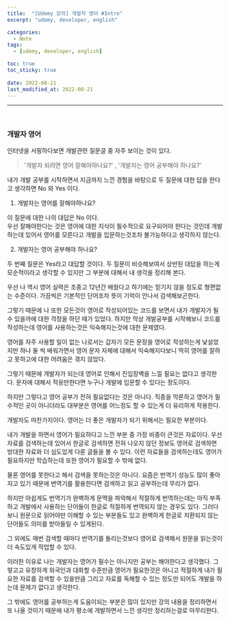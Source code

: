 ```yaml
---
title:  "[Udemy 강의] 개발자 영어 #Intro"
excerpt: "udemy, developer, english"

categories:
  - Note
tags:
  - [udemy, developer, english]

toc: true
toc_sticky: true
 
date: 2022-08-21 
last_modified_at: 2022-08-21
---
```


***

<br>

### 개발자 영어

인터넷을 서핑하다보면 개발관련 질문글 중 자주 보이는 것이 있다.  

>'개발자 되려면 영어 잘해야하나요?' , '개발자는 영어 공부해야 하나요?'  

내가 개발 공부를 시작하면서 지금까지 느낀 경험을 바탕으로 두 질문에 대한 답을 한다고 생각하면 No 와 Yes 이다.  

1. 개발자는 영어를 잘해야하나요?  

이 질문에 대한 나의 대답은 No 이다.  
우선 잘해야한다는 것은 영어에 대한 지식이 필수적으로 요구되어야 한다는 것인데 개발하는데 있어서 영어를 모른다고 개발을 입문하는것조차 불가능하다고 생각하지 않는다.  

2. 개발자는 영어 공부해야 하나요?  

두 번째 질문은 Yes라고 대답할 것이다. 두 질문이 비슷해보여서 상반된 대답을 하는게 모순적이라고 생각할 수 있지만 그 부분에 대해서 내 생각을 정리해 본다.  

우선 나 역시 영어 실력은 초중고 12년간 배웠다고 하기에는 믿기지 않을 정도로 형편없는 수준이다. 가끔씩은 기본적인 단어조차 뜻이 기억이 안나서 검색해보곤한다.  

그렇기 때문에 나 또한 모든것이 영어로 작성되어있는 코드를 보면서 내가 개발자가 될 수 있을까에 대한 걱정을 하던 때가 있었다. 하지만 막상 개발공부를 시작해보니 코드를 작성하는데 영어를 사용하는것은 익숙해지는것에 대한 문제였다.  

영어를 자주 사용할 일이 없는 나로서는 갑자기 모든 문장을 영어로 작성하는게 낯설었지만 하나 둘 씩 배워가면서 영어 문자 자체에 대해서 익숙해지다보니 딱히 영어를 잘하고 못하고에 대한 어려움은 겪지 않았다.  

그렇기 때문에 개발자가 되는데 영어로 인해서 진입장벽을 느낄 필요는 없다고 생각한다. 문자에 대해서 적응만한다면 누구나 개발에 입문할 수 있다는 정도이다.  

하지만 그렇다고 영어 공부가 전혀 필요없다는 것은 아니다. 직종을 막론하고 영어가 필수적인 곳이 아니더라도 대부분은 영어를 어느정도 할 수 있는게 더 유리하게 작용한다.  

개발자도 마찬가지이다. 영어는 더 좋은 개발자가 되기 위해서는 필요한 부분이다. 

내가 개발을 하면서 영어가 필요하다고 느낀 부분 중 가장 비중이 큰것은 자료이다. 우선 자료를 검색하는데 있어서 한글로 검색하면 전혀 나오지 않던 정보도 영어로 검색하면 방대한 자료와 더 심도있게 다룬 글들을 볼 수 있다. 이런 자료들을 검색하는데도 영어가 필요하지만 학습하는데 또한 영어가 필요할 수 밖에 없다. 

물론 영어를 못한다고 해서 검색을 못하는것은 아니다. 요즘은 번역기 성능도 많이 좋아지고 있기 때문에 번역기를 활용한다면 검색하고 읽고 공부하는데 무리가 없다. 

하지만 아쉽게도 번역기가 완벽하게 문맥을 파악해서 적절하게 번역하는데는 아직 부족하고 개발에서 사용하는 단어들이 한글로 적절하게 번역되지 않는 경우도 있다. 그러다보니 원문으로 읽어야만 이해할 수 있는 부분들도 있고 완벽하게 한글로 치환되지 않는 단어들도 의미를 받아들일 수 있게된다.  

그 외에도 매번 검색할 때마다 번역기를 돌리는것보다 영어로 검색해서 원문을 읽는것이 더 속도있게 작업할 수 있다.  

이러한 이유로 나는 개발자는 영어가 필수는 아니지만 공부는 해야한다고 생각했다. 그렇고고 유창하게 외국인과 대화할 수준만큼 영어가 필요한것은 아니고 적절하게 내가 필요한 자료를 검색할 수 있을만큼 그리고 자료를 독해할 수 있는 정도만 되어도 개발을 하는데 문제가 없다고 생각한다.  

그 밖에도 영어를 공부하는게 도움이되는 부분은 많이 있지만 강의 내용을 정리하면서 또 나올 것이기 때문에 내가 평소에 개발하면서 느낀 생각만 정리하는걸로 마무리한다.  

